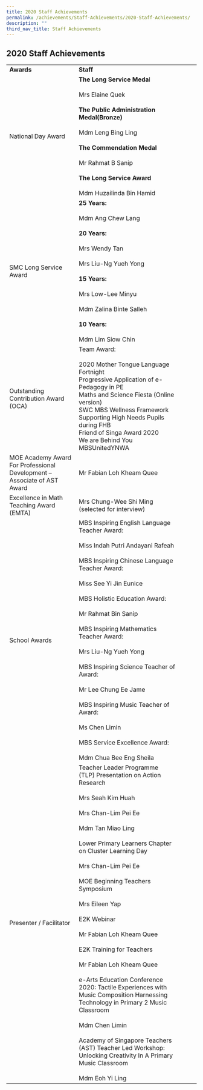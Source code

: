 ```yaml
---
title: 2020 Staff Achievements
permalink: /achievements/Staff-Achievements/2020-Staff-Achievements/
description: ""
third_nav_title: Staff Achievements
---
```

## 2020 Staff Achievements

|                                                                         |                                                                                                                                                                                                                                                                                                                                                                                                                                                                                                                                                                                                                                                                                                     |   |   |   |
|-------------------------------------------------------------------------|-----------------------------------------------------------------------------------------------------------------------------------------------------------------------------------------------------------------------------------------------------------------------------------------------------------------------------------------------------------------------------------------------------------------------------------------------------------------------------------------------------------------------------------------------------------------------------------------------------------------------------------------------------------------------------------------------------|---|---|---|
| **Awards**                                                                 | **Staff**                                                                                                                                                                                                                                                                                                                                                                                                                                                                                                                                                                                                                                                                                               |   |   |   |
| National Day Award                                                      | **The Long Service Meda**l<br><br>Mrs Elaine Quek<br> <br>**The Public Administration Medal(Bronze)**<br><br>Mdm Leng Bing Ling<br> <br>**The Commendation Medal**<br><br>Mr Rahmat B Sanip<br> <br>**The Long Service Award**<br><br>Mdm Huzailinda Bin Hamid<br>                                                                                                                                                                                                                                                                                                                                                                                                                                                             |   |   |   |
| SMC Long Service Award                                                  | **25 Years:**<br><br>Mdm Ang Chew Lang<br> <br>**20 Years:**<br><br>Mrs Wendy Tan<br><br>Mrs Liu-Ng Yueh Yong<br> <br>**15 Years:**<br><br>Mrs Low-Lee Minyu<br><br>Mdm Zalina Binte Salleh<br> <br>**10 Years:**<br><br>Mdm Lim Siow Chin<br>                                                                                                                                                                                                                                                                                                                                                                                                                                                                                          |   |   |   |
| Outstanding Contribution Award (OCA)                                    | Team Award:<br><br>2020 Mother Tongue Language Fortnight<br>Progressive Application of e-Pedagogy in PE<br>Maths and Science Fiesta (Online version)<br>SWC MBS Wellness Framework<br>Supporting High Needs Pupils during FHB<br>Friend of Singa Award 2020<br>We are Behind You<br>MBSUnitedYNWA<br>                                                                                                                                                                                                                                                                                                                                                                                               |   |   |   |
| MOE Academy Award For Professional Development – Associate of AST Award | Mr Fabian Loh Kheam Quee                                                                                                                                                                                                                                                                                                                                                                                                                                                                                                                                                                                                                                                                            |   |   |   |
| Excellence in Math Teaching Award (EMTA)                                | Mrs Chung-Wee Shi Ming (selected for interview)                                                                                                                                                                                                                                                                                                                                                                                                                                                                                                                                                                                                                                                     |   |   |   |
| School Awards                                                           | MBS Inspiring English Language Teacher Award:<br><br>Miss Indah Putri Andayani Rafeah<br> <br>MBS Inspiring Chinese Language Teacher Award:<br><br>Miss See Yi Jin Eunice<br> <br>MBS Holistic Education Award:<br><br>Mr Rahmat Bin Sanip<br> <br>MBS Inspiring Mathematics Teacher Award:<br><br>Mrs Liu-Ng Yueh Yong<br> <br>MBS Inspiring Science Teacher of Award:<br><br>Mr Lee Chung Ee Jame<br> <br>MBS Inspiring Music Teacher of Award:<br><br>Ms Chen Limin<br> <br>MBS Service Excellence Award:<br><br>Mdm Chua Bee Eng Sheila<br>                                                                                                                                                                             |   |   |   |
| Presenter / Facilitator                                                 | Teacher Leader Programme (TLP) Presentation on Action Research<br><br>Mrs Seah Kim Huah<br><br>Mrs Chan-Lim Pei Ee<br><br>Mdm Tan Miao Ling<br> <br>Lower Primary Learners Chapter on Cluster Learning Day<br><br>Mrs Chan-Lim Pei Ee<br> <br>MOE Beginning Teachers Symposium<br><br>Mrs Eileen Yap<br> <br>E2K Webinar<br><br>Mr Fabian Loh Kheam Quee<br> <br>E2K Training for Teachers<br><br>Mr Fabian Loh Kheam Quee<br> <br>e-Arts Education Conference 2020: Tactile Experiences with Music Composition Harnessing Technology in Primary 2 Music Classroom<br><br>Mdm Chen Limin<br> <br>Academy of Singapore Teachers (AST) Teacher Led Workshop: Unlocking Creativity In A Primary Music Classroom<br><br>Mdm Eoh Yi Ling |   |   |   |